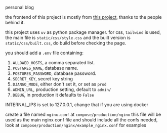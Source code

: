 personal blog

the frontend of this project is mostly from [this project](https://github.com/apvarun/blist-hugo-theme), thanks to the people behind it.

this project uses `uv` as python package manager.
for css, `tailwind` is used, the main file is `static/css/style.css` and the built version is `static/css/built.css`, do build before checking the page.


you should add a `.env` file containing:
1. `ALLOWED_HOSTS`, a comma separated list.
2. `POSTGRES_NAME`, database name.
3. `POSTGRES_PASSWORD`, database password.
4. `SECRET_KEY`, secret key string
5. `DJANGO_MODE`, either don't set it, or set as `prod`
6. `ADMIN_URL`, production setting, default to `admin/`
7. `DEBUG`, in production it defaults to `False`

INTERNAL_IPS is set to 127.0.0.1, change that if you are using docker

create a file named `nginx.conf` at `compose/production/nginx`
this file will be used as the main nginx conf file and should include all the confs needed, look at `compose/production/nginx/example_nginx.conf` for examples

